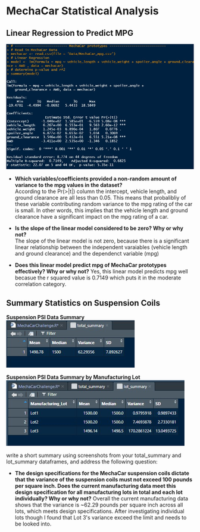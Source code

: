 # MechaCar Statistical Analysis

## Linear Regression to Predict MPG
![linearmodel](https://github.com/nsmeltz/Module_15_Challenge/blob/d91b0f135c2e69c5bba27c4811f837824c3713a0/Images/linearmodel.jpg)

  - **Which variables/coefficients provided a non-random amount of variance to the mpg values in the dataset?**                               
    According to the Pr(>|t|) column the intercept, vehicle length, and ground clearance are all less than 0.05. This means that probalibliy of these variable
    contributing random variance to the mpg rating of the car is small. In other words, this implies that the vehicle length and ground clearance have a significant
    impact on the mpg rating of a car. 
    
  - **Is the slope of the linear model considered to be zero? Why or why not?**                                   
    The slope of the linear model is not zero, because there is a significant linear relationship between the independent varaiables (vehicle length and ground
    clearance) and the dependenct variable (mpg)

  - **Does this linear model predict mpg of MechaCar prototypes effectively? Why or why not?**
    Yes, this linear model predicts mpg well becasue the r squared value is 0.7149 which puts it in the moderate correlation category. 


## Summary Statistics on Suspension Coils

**Suspension PSI Data Summary**                         
![total_summary](https://github.com/nsmeltz/Module_15_Challenge/blob/d91b0f135c2e69c5bba27c4811f837824c3713a0/Images/total_summary.jpg)

**Suspension PSI Data Summary by Manufacturing Lot**                            
![lot_summary](https://github.com/nsmeltz/Module_15_Challenge/blob/d91b0f135c2e69c5bba27c4811f837824c3713a0/Images/lot_summary.jpg)


write a short summary using screenshots from your total_summary and lot_summary dataframes, and address the following question:

  - **The design specifications for the MechaCar suspension coils dictate that the variance of the suspension coils must not exceed 100 pounds per square inch. Does the
    current manufacturing data meet this design specification for all manufacturing lots in total and each lot individually? Why or why not?**
    Overall the current manufacturing data shows that the variance is ~62.29 pounds per square inch across all lots, which meets design specifications. After
    investigating individual lots though I found that Lot 3's variance exceed the limit and needs to be looked into. 
    
